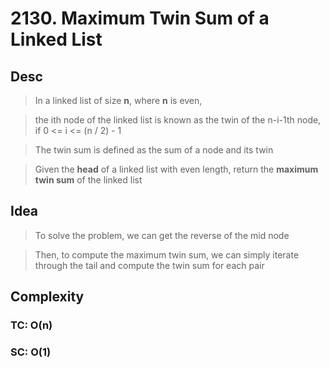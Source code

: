 # 2130. Maximum Twin Sum of a Linked List

## Desc

> In a linked list of size **n**, where **n** is even,

> the ith node of the linked list is known as the twin of the n-i-1th node, if 0 <= i <= (n / 2) - 1

> The twin sum is defined as the sum of a node and its twin

> Given the **head** of a linked list with even length, return the **maximum twin sum** of the linked list

## Idea

> To solve the problem, we can get the reverse of the mid node

> Then, to compute the maximum twin sum, we can simply iterate through the tail and compute the twin sum for each pair

## Complexity

### TC: O(n)

### SC: O(1)